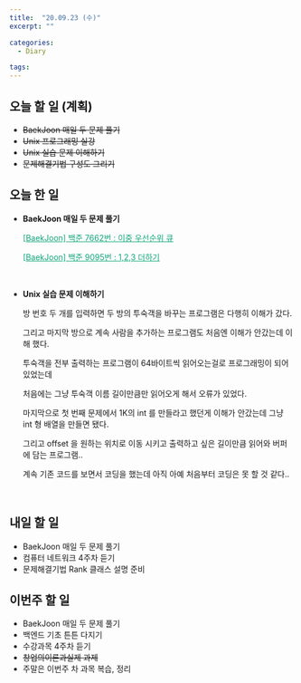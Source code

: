 ```yaml
---
title:  "20.09.23 (수)"
excerpt: ""

categories:
  - Diary

tags:
---
```


## 오늘 할 일 (계획)

- ~~BaekJoon 매일 두 문제 풀기~~
- ~~Unix 프로그래밍 실강~~
- ~~Unix 실습 문제 이해하기~~
- ~~문제해결기법 구성도 그리기~~

## 오늘 한 일

- **BaekJoon 매일 두 문제 풀기**

  <a href="https://nam-ki-bok.github.io/baekjoon/Baek_PriorityQueue/" style="color:#0FA678">[BaekJoon] 백준 7662번 : 이중 우선순위 큐</a>

  <a href="https://nam-ki-bok.github.io/baekjoon/Baek_123/" style="color:#0FA678">[BaekJoon] 백준 9095번 : 1,2,3 더하기</a>

  <br>
  
- **Unix 실습 문제 이해하기**

  방 번호 두 개를 입력하면 두 방의 투숙객을 바꾸는 프로그램은 다행히 이해가 갔다.

  그리고 마지막 방으로 계속 사람을 추가하는 프로그램도 처음엔 이해가 안갔는데 이해 했다.

  투숙객을 전부 출력하는 프로그램이 64바이트씩 읽어오는걸로 프로그래밍이 되어있었는데

  처음에는 그냥 투숙객 이름 길이만큼만 읽어오게 해서 오류가 있었다.

  마지막으로 첫 번째 문제에서 1K의 int 를 만들라고 했던게 이해가 안갔는데 그냥 int 형 배열을 만들면 됐다.

  그리고 offset 을 원하는 위치로 이동 시키고 출력하고 싶은 길이만큼 읽어와 버퍼에 담는 프로그램..

  계속 기존 코드를 보면서 코딩을 했는데 아직 아예 처음부터 코딩은 못 할 것 같다..

  <br>

## 내일 할 일

- BaekJoon 매일 두 문제 풀기
- 컴퓨터 네트워크 4주차 듣기
- 문제해결기법 Rank 클래스 설명 준비

## 이번주 할 일

- BaekJoon 매일 두 문제 풀기
- 백엔드 기초 튼튼 다지기
- 수강과목 4주차 듣기
- ~~창업의이론과실제 과제~~
- 주말은 이번주 차 과목 복습, 정리

<br>